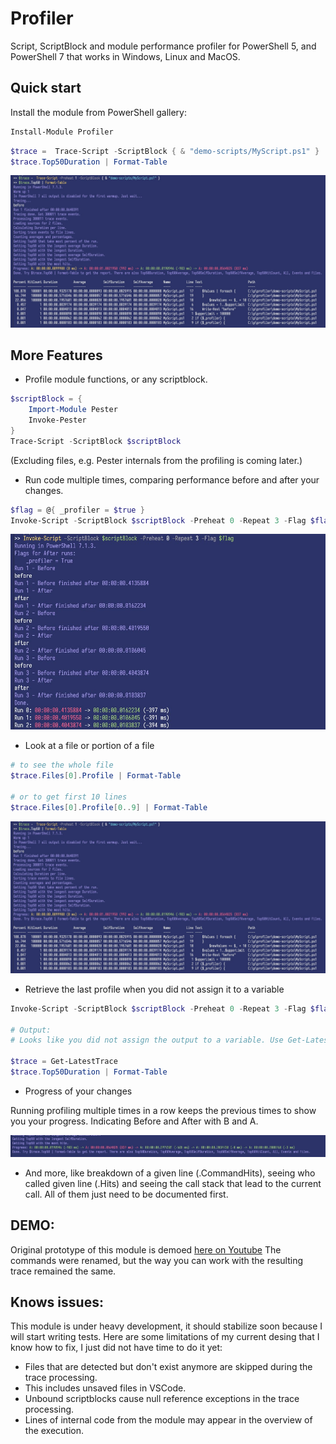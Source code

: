 # Profiler

Script, ScriptBlock and module performance profiler for PowerShell 5, and PowerShell 7 that works in Windows, Linux and MacOS. 

## Quick start

Install the module from PowerShell gallery: 

```powershell
Install-Module Profiler
```

```powershell
$trace =  Trace-Script -ScriptBlock { & "demo-scripts/MyScript.ps1" }
$trace.Top50Duration | Format-Table
```

![](images/Profile.jpg)

## More Features 

- Profile module functions, or any scriptblock.
```powershell
$scriptBlock = { 
    Import-Module Pester
    Invoke-Pester
}
Trace-Script -ScriptBlock $scriptBlock
```

(Excluding files, e.g. Pester internals from the profiling is coming later.)


- Run code multiple times, comparing performance before and after your changes. 

```powershell
$flag = @{ _profiler = $true }
Invoke-Script -ScriptBlock $scriptBlock -Preheat 0 -Repeat 3 -Flag $flag
```

![](images/Compare.jpg)

- Look at a file or portion of a file

```powershell
# to see the whole file 
$trace.Files[0].Profile | Format-Table

# or to get first 10 lines 
$trace.Files[0].Profile[0..9] | Format-Table
```

![](images/Profile.jpg)

- Retrieve the last profile when you did not assign it to a variable 

```powershell 
Invoke-Script -ScriptBlock $scriptBlock -Preheat 0 -Repeat 3 -Flag $flag

# Output:
# Looks like you did not assign the output to a variable. Use Get-LatestTrace to retrieve the trace, e.g.: $trace = Get-LatestTrace

$trace = Get-LatestTrace
$trace.Top50Duration | Format-Table
```

- Progress of your changes

Running profiling multiple times in a row keeps the previous times to show you your progress. Indicating Before and After with B and A.

![](images/Progress.jpg)

- And more, like breakdown of a given line (.CommandHits), seeing who called given line (.Hits) and seeing the call stack that lead to the current call. All of them just need to be documented first. 


## DEMO:

Original prototype of this module is demoed [here on Youtube](https://www.youtube.com/watch?v=qLjDjm-nvLQ) The commands were renamed, but the way you can work with the resulting trace remained the same.


## Knows issues:

This module is under heavy development, it should stabilize soon because I will start writing tests. Here are some limitations of my current desing that I know how to fix, I just did not have time to do it yet:

- Files that are detected but don't exist anymore are skipped during the trace processing.
- This includes unsaved files in VSCode.
- Unbound scriptblocks cause null reference exceptions in the trace processing. 
- Lines of internal code from the module may appear in the overview of the execution.







